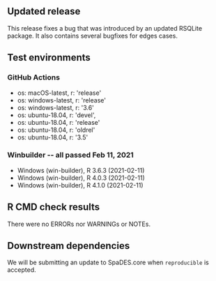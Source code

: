 ## Updated release

This release fixes a bug that was introduced by an updated RSQLite package. It also contains several bugfixes for edges cases.

## Test environments

### GitHub Actions
- os: macOS-latest,   r: 'release'
- os: windows-latest, r: 'release'
- os: windows-latest, r: '3.6'
- os: ubuntu-18.04,   r: 'devel', 
- os: ubuntu-18.04,   r: 'release'
- os: ubuntu-18.04,   r: 'oldrel'
- os: ubuntu-18.04,   r: '3.5'
          
### Winbuilder -- all passed Feb 11, 2021
* Windows                 (win-builder), R 3.6.3 (2021-02-11)
* Windows                 (win-builder), R 4.0.3 (2021-02-11)
* Windows                 (win-builder), R 4.1.0 (2021-02-11)

## R CMD check results

There were no ERRORs nor WARNINGs or NOTEs.

## Downstream dependencies

We will be submitting an update to SpaDES.core when `reproducible` is accepted. 

